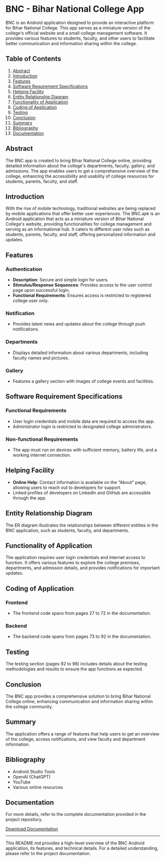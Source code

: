 # BNC - Bihar National College App

BNC is an Android application designed to provide an interactive platform for Bihar National College. This app serves as a miniature version of the college's official website and a small college management software. It provides various features to students, faculty, and other users to facilitate better communication and information sharing within the college.

## Table of Contents
1. [Abstract](#abstract)
2. [Introduction](#introduction)
3. [Features](#features)
4. [Software Requirement Specifications](#software-requirement-specifications)
5. [Helping Facility](#helping-facility)
6. [Entity Relationship Diagram](#entity-relationship-diagram)
7. [Functionality of Application](#functionality-of-application)
8. [Coding of Application](#coding-of-application)
9. [Testing](#testing)
10. [Conclusion](#conclusion)
11. [Summary](#summary)
12. [Bibliography](#bibliography)
13. [Documentation](#documentation)

## Abstract

The BNC app is created to bring Bihar National College online, providing detailed information about the college's departments, faculty, gallery, and admissions. The app enables users to get a comprehensive overview of the college, enhancing the accessibility and usability of college resources for students, parents, faculty, and staff.

## Introduction

With the rise of mobile technology, traditional websites are being replaced by mobile applications that offer better user experiences. The BNC.apk is an Android application that acts as a miniature version of Bihar National College's website, providing functionalities for college management and serving as an informational hub. It caters to different user roles such as students, parents, faculty, and staff, offering personalized information and updates.

## Features

### Authentication
- **Description**: Secure and simple login for users.
- **Stimulus/Response Sequences**: Provides access to the user control page upon successful login.
- **Functional Requirements**: Ensures access is restricted to registered college user only.

### Notification
- Provides latest news and updates about the college through push notifications.

### Departments
- Displays detailed information about various departments, including faculty names and pictures.

### Gallery
- Features a gallery section with images of college events and facilities.

## Software Requirement Specifications

### Functional Requirements
- User login credentials and mobile data are required to access the app.
- Administrator login is restricted to designated college administrators.

### Non-functional Requirements
- The app must run on devices with sufficient memory, battery life, and a working internet connection.

## Helping Facility

- **Online Help**: Contact information is available on the "About" page, allowing users to reach out to developers for support.
- Linked profiles of developers on LinkedIn and GitHub are accessible through the app.

## Entity Relationship Diagram

The ER diagram illustrates the relationships between different entities in the BNC application, such as students, faculty, and departments.

## Functionality of Application

The application requires user login credentials and internet access to function. It offers various features to explore the college premises, departments, and admission details, and provides notifications for important updates.

## Coding of Application

### Frontend
- The frontend code spans from pages 27 to 72 in the documentation.

### Backend
- The backend code spans from pages 73 to 92 in the documentation.

## Testing

The testing section (pages 92 to 98) includes details about the testing methodologies and results to ensure the app functions as expected.

## Conclusion

The BNC app provides a comprehensive solution to bring Bihar National College online, enhancing communication and information sharing within the college community.

## Summary

The application offers a range of features that help users to get an overview of the college, access notifications, and view faculty and department information.

## Bibliography

- Android Studio Tools
- OpenAI (ChatGPT)
- YouTube
- Various online resources

## Documentation

For more details, refer to the complete documentation provided in the project repository.

[Download Documentation](https://github.com/user-attachments/files/15838747/Documentation.pdf)

---

This README.md provides a high-level overview of the BNC Android application, its features, and technical details. For a detailed understanding, please refer to the project documentation.